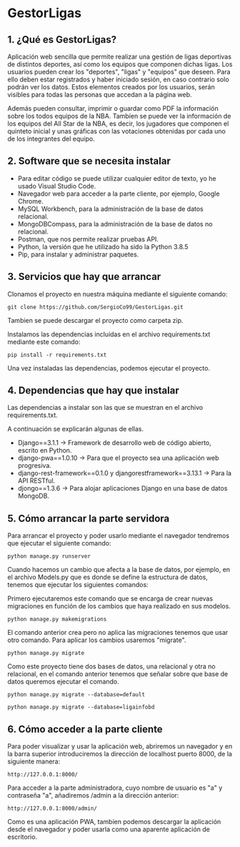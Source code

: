 # GestorLigas

## 1. ¿Qué es GestorLigas?
Aplicación web sencilla que permite realizar una gestión de ligas deportivas de distintos deportes, así como los equipos que componen dichas ligas.
Los usuarios pueden crear los "deportes", "ligas" y "equipos" que deseen. Para ello deben estar registrados y haber iniciado sesión, en caso contrario solo podrán ver los datos. Estos elementos creados por los usuarios, serán visibles para todas las personas que accedan a la página web.

Además pueden consultar, imprimir o guardar como PDF la información sobre los todos equipos de la NBA. Tambíen se puede ver la información de los equipos del All Star de la NBA, es decir, los jugadores que componen el quinteto inicial y unas gráficas con las votaciones obtenidas por cada uno de los integrantes del equipo.


## 2. Software que se necesita instalar

* Para editar código se puede utilizar cualquier editor de texto, yo he usado Visual Studio Code.
* Navegador web para acceder a la parte cliente, por ejemplo, Google Chrome.
* MySQL Workbench, para la administración de la base de datos relacional.
* MongoDBCompass, para la administración de la base de datos no relacional.
* Postman, que nos permite realizar pruebas API.
* Python, la versión que he utilizado ha sido la Python 3.8.5
* Pip, para instalar y administrar paquetes.

## 3. Servicios que hay que arrancar
Clonamos el proyecto en nuestra máquina mediante el siguiente comando:
```
git clone https://github.com/SergioCo99/GestorLigas.git
````
Tambien se puede descargar el proyecto como carpeta zip.

Instalamos las dependencias incluidas en el archivo requirements.txt mediante este comando:
```
pip install -r requirements.txt
````
Una vez instaladas las dependencias, podemos ejecutar el proyecto.

## 4. Dependencias que hay que instalar
Las dependencias a instalar son las que se muestran en el archivo requirements.txt. 

A continuación se explicarán algunas de ellas.

* Django==3.1.1 -> Framework de desarrollo web de código abierto, escrito en Python.
* django-pwa==1.0.10 -> Para que el proyecto sea una aplicación web progresiva.
* django-rest-framework==0.1.0 y djangorestframework==3.13.1 -> Para la API RESTful.
* djongo==1.3.6 -> Para alojar aplicaciones Django en una base de datos MongoDB.

## 5. Cómo arrancar la parte servidora
Para arrancar el proyecto y poder usarlo mediante el navegador tendremos que ejecutar el siguiente comando:
```
python manage.py runserver
````

Cuando hacemos un cambio que afecta a la base de datos, por ejemplo, en el archivo Models.py que es donde se define la estructura de datos, tenemos que ejecutar los siguientes comandos:

Primero ejecutaremos este comando que se encarga de crear nuevas migraciones en función de los cambios que haya realizado en sus modelos.
```
python manage.py makemigrations
````

El comando anterior crea pero no aplica las migraciones tenemos que usar otro comando. Para aplicar los cambios usaremos "migrate".

```
python manage.py migrate
````

Como este proyecto tiene dos bases de datos, una relacional y otra no relacional, en el comando anterior tenemos que señalar sobre que base de datos queremos ejecutar el comando.

```
python manage.py migrate --database=default
````

```
python manage.py migrate --database=ligainfobd
````

## 6. Cómo acceder a la parte cliente
Para poder visualizar y usar la aplicación web, abriremos un navegador y en la barra superior introduciremos la dirección de localhost puerto 8000, de la siguiente manera:
```
http://127.0.0.1:8000/
````
Para acceder a la parte administradora, cuyo nombre de usuario es "a" y contraseña "a", añadiremos /admin a la dirección anterior:
```
http://127.0.0.1:8000/admin/
````
Como es una aplicación PWA, tambíen podemos descargar la aplicación desde el navegador y poder usarla como una aparente aplicación de escritorio.
